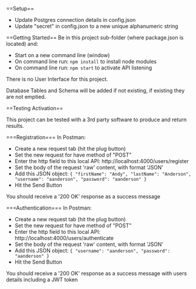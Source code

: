 ==Setup==
* Update Postgres connection details in config.json
* Update "secret" in config.json to a new unique alphanumeric string

==Getting Started==
Be in this project sub-folder (where package.json is located) and:
* Start on a new command line (window)
* On command line run: `npm install` to install node modules
* On command line run: `npm start` to activate API listening

There is no User Interface for this project.

Database Tables and Schema will be added if not existing, if existing they are not emptied.

==Testing Activation==

This project can be tested with a 3rd party software to produce and return results.

===Registration===
In Postman:
* Create a new request tab (hit the plug button)
* Set the new request for have method of "POST"
* Enter the http field to this local API: http://localhost:4000/users/register
* Set the body of the request 'raw' content, with format 'JSON'
* Add this JSON object:
`{
    "firstName": "Andy",
    "lastName": "Anderson",
    "username": "aanderson",
    "password": "aanderson"
}`
* Hit the Send Button

You should receive a '200 OK' response as a success message

===Authentication===
In Postman:
* Create a new request tab (hit the plug button)
* Set the new request for have method of "POST"
* Enter the http field to this local API: http://localhost:4000/users/authenticate
* Set the body of the request 'raw' content, with format 'JSON'
* Add this JSON object:
`{
    "username": "aanderson",
    "password": "aanderson"
}`
* Hit the Send Button

You should receive a '200 OK' response as a success message with users details including a JWT token